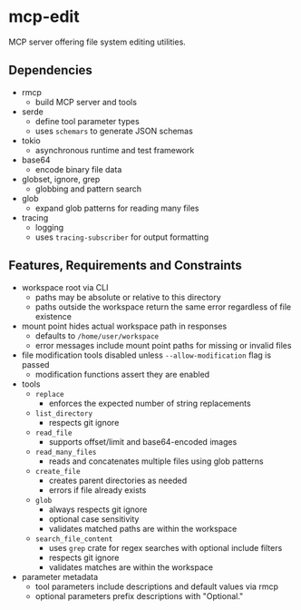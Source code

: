 # mcp-edit
MCP server offering file system editing utilities.

## Dependencies
- rmcp
  - build MCP server and tools
- serde
  - define tool parameter types
  - uses `schemars` to generate JSON schemas
- tokio
  - asynchronous runtime and test framework
- base64
  - encode binary file data
- globset, ignore, grep
  - globbing and pattern search
- glob
  - expand glob patterns for reading many files
- tracing
  - logging
  - uses `tracing-subscriber` for output formatting

## Features, Requirements and Constraints
- workspace root via CLI
  - paths may be absolute or relative to this directory
  - paths outside the workspace return the same error regardless of file existence
- mount point hides actual workspace path in responses
  - defaults to `/home/user/workspace`
  - error messages include mount point paths for missing or invalid files
- file modification tools disabled unless `--allow-modification` flag is passed
  - modification functions assert they are enabled
- tools
  - `replace`
    - enforces the expected number of string replacements
  - `list_directory`
    - respects git ignore
  - `read_file`
    - supports offset/limit and base64-encoded images
  - `read_many_files`
    - reads and concatenates multiple files using glob patterns
  - `create_file`
    - creates parent directories as needed
    - errors if file already exists
  - `glob`
    - always respects git ignore
    - optional case sensitivity
    - validates matched paths are within the workspace
  - `search_file_content`
    - uses `grep` crate for regex searches with optional include filters
    - respects git ignore
    - validates matches are within the workspace
- parameter metadata
  - tool parameters include descriptions and default values via rmcp
  - optional parameters prefix descriptions with "Optional."
